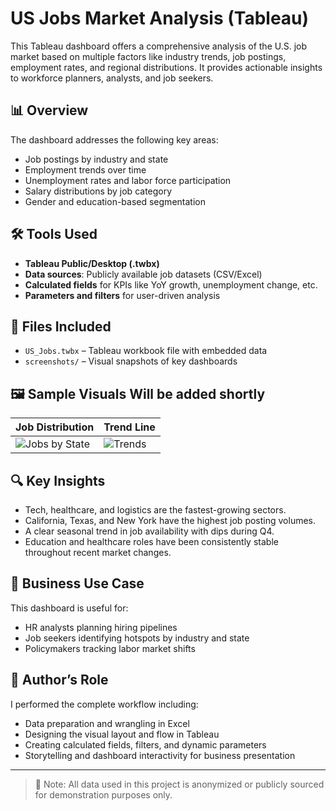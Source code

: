 # US Jobs Market Analysis (Tableau)

This Tableau dashboard offers a comprehensive analysis of the U.S. job market based on multiple factors like industry trends, job postings, employment rates, and regional distributions. It provides actionable insights to workforce planners, analysts, and job seekers.

## 📊 Overview

The dashboard addresses the following key areas:
- Job postings by industry and state
- Employment trends over time
- Unemployment rates and labor force participation
- Salary distributions by job category
- Gender and education-based segmentation

## 🛠️ Tools Used

- **Tableau Public/Desktop (.twbx)**
- **Data sources**: Publicly available job datasets (CSV/Excel)
- **Calculated fields** for KPIs like YoY growth, unemployment change, etc.
- **Parameters and filters** for user-driven analysis

## 📁 Files Included

- `US_Jobs.twbx` – Tableau workbook file with embedded data
- `screenshots/` – Visual snapshots of key dashboards

## 🖼️ Sample Visuals Will be added shortly

| Job Distribution | Trend Line |
|------------------|------------|
| ![Jobs by State](screenshots/jobs_by_state.png) | ![Trends](screenshots/employment_trend.png) |

## 🔍 Key Insights

- Tech, healthcare, and logistics are the fastest-growing sectors.
- California, Texas, and New York have the highest job posting volumes.
- A clear seasonal trend in job availability with dips during Q4.
- Education and healthcare roles have been consistently stable throughout recent market changes.

## 📌 Business Use Case

This dashboard is useful for:
- HR analysts planning hiring pipelines
- Job seekers identifying hotspots by industry and state
- Policymakers tracking labor market shifts

## 🧠 Author’s Role

I performed the complete workflow including:
- Data preparation and wrangling in Excel
- Designing the visual layout and flow in Tableau
- Creating calculated fields, filters, and dynamic parameters
- Storytelling and dashboard interactivity for business presentation

---

> 📎 Note: All data used in this project is anonymized or publicly sourced for demonstration purposes only.
